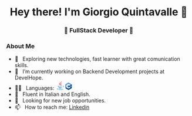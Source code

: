 <h1 align="center">Hey there! I'm Giorgio Quintavalle 👋 </h1>
<h3 align="center">🚀 FullStack Developer 🚀</h3>
  <h3> About Me </h3>

  - 🤔 &nbsp; Exploring new technologies, fast learner with great comunication skills.
  - 💼 &nbsp; I’m currently working on Backend Development projects at DevelHope.
  - 👨‍💻 &nbsp; Languages:  <img src="https://raw.githubusercontent.com/devicons/devicon/master/icons/java/java-original.svg" width="25"><img src="https://raw.githubusercontent.com/devicons/devicon/master/icons/cplusplus/cplusplus-original.svg" width="20">
  - 📄 &nbsp; Fluent in Italian and English.
  - 🤝 &nbsp; Looking for new job opportunities.
  - 📫 &nbsp; How to reach me: [Linkedin](https://www.linkedin.com/in/giorgio-quintavalle-6527a92a5/)
      
